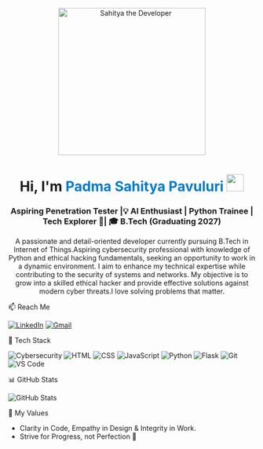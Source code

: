 <p align="center">
  <img src="https://media.giphy.com/media/LMcB8XospGZO8UQq87/giphy.gif" width="300" alt="Sahitya the Developer" />
</p>

<h1 align="center">Hi, I'm <span style="color:#007acc;">Padma Sahitya Pavuluri </span> <img src="https://media.giphy.com/media/hvRJCLFzcasrR4ia7z/giphy.gif" width="35" /></h1>

<h3 align="center">Aspiring Penetration Tester |💡 AI Enthusiast | Python Trainee | Tech Explorer 🚀| 🎓 B.Tech (Graduating 2027) </h3>

<p align="center">
A passionate and detail-oriented developer currently pursuing B.Tech in Internet of Things.Aspiring cybersecurity professional with knowledge of Python and ethical hacking fundamentals, seeking an opportunity to work in a dynamic environment. I aim to enhance my technical expertise while contributing to the security of systems and networks. My objective is to grow into a skilled ethical hacker and provide effective solutions against modern cyber threats.I love solving problems that matter.</p>

📫 Reach Me 

[![LinkedIn](https://img.shields.io/badge/LinkedIn-blue?style=for-the-badge&logo=linkedin&logoColor=white)](https://www.linkedin.com/in/padma-sahitya-pavuluri-90aa3a2b0/)
[![Gmail](https://img.shields.io/badge/Gmail-D14836?style=for-the-badge&logo=gmail&logoColor=white)](mailto:padmasahityapavuluri@gmail.com)

🧰 Tech Stack

![Cybersecurity](https://img.shields.io/badge/Cybersecurity-001F3F?style=for-the-badge&logo=lock&logoColor=white)
![HTML](https://img.shields.io/badge/HTML5-E34F26?style=for-the-badge&logo=html5&logoColor=white)
![CSS](https://img.shields.io/badge/CSS3-1572B6?style=for-the-badge&logo=css3&logoColor=white)
![JavaScript](https://img.shields.io/badge/JavaScript-F7DF1E?style=for-the-badge&logo=javascript&logoColor=black)
![Python](https://img.shields.io/badge/Python-3776AB?style=for-the-badge&logo=python&logoColor=white)
![Flask](https://img.shields.io/badge/Flask-000000?style=for-the-badge&logo=flask&logoColor=white)
![Git](https://img.shields.io/badge/Git-F05032?style=for-the-badge&logo=git&logoColor=white)
![VS Code](https://img.shields.io/badge/VS%20Code-0078D4?style=for-the-badge&logo=visual-studio-code&logoColor=white)


📊 GitHub Stats 

![GitHub Stats](https://github-readme-stats.vercel.app/api?username=PadmaSahityaPavuluri&show_icons=true&theme=radical)

🧠 My Values

- Clarity in Code, Empathy in Design & Integrity in Work.
- Strive for Progress, not Perfection 💫
